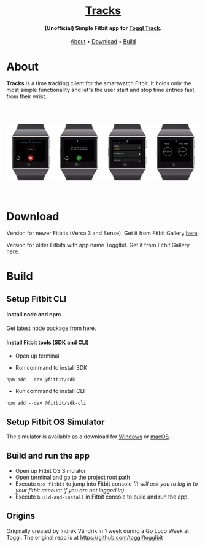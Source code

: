 <h1 align="center">
  <a href="https://toggl.com">Tracks</a>
</h1>

<h4 align="center">(Unofficial) Simple Fitbit app for <a href="https://toggl.com" target="_blank">Toggl Track</a>.</h4>


<p align="center">
  <a href="#about">About</a> •
  <a href="#download">Download</a> •
  <a href="#build">Build</a>
</p>

# About

  **Tracks** is a time tracking client for the smartwatch Fitbit. It holds only the most simple functionality and let's the user start and stop time entries fast from their wrist.

<br/>
<br/>
<br/>
<img src="fitbit_screens_880.png" alt="Tracks">
<br/>
<br/>
<br/>

# Download

Version for newer Fitbits (Versa 3 and Sense). Get it from Fitbit Gallery <a href="https://gallery.fitbit.com/details/e9a744a6-414d-4976-9823-6ddb484ac3ae">here</a>.

Version for older Fitbits with app name Togglbit. Get it from Fitbit Gallery <a href="https://gallery.fitbit.com/details/70dfd461-bbb7-42a6-968f-1a5a72076eb8">here</a>.

# Build

## Setup Fitbit CLI

#### Install node and npm

Get latest node package from <a href="https://nodejs.org/en/download/">here</a>.

#### Install Fitbit tools (SDK and CLI)

- Open up terminal

- Run command to install SDK
```
npm add --dev @fitbit/sdk
```

- Run command to install CLI
```
npm add --dev @fitbit/sdk-cli
```

## Setup Fitbit OS Simulator

<p>The simulator is available as a download for
<a href="https://simulator-updates.fitbit.com/download/latest/win">Windows</a> or
<a href="https://simulator-updates.fitbit.com/download/latest/mac">macOS</a>.</p>


## Build and run the app

- Open up Fitbit OS Simulator
- Open terminal and go to the project root path
- Execute `npx fitbit` to jump into Fitbit console _(It will ask you to log in to your fitbit account if you are not logged in)_
- Execute `build-and-install` in Fitbit console to build and run the app.

## Origins

Originally created by Indrek Vändrik in 1 week during a Go Loco Week at Toggl. The original repo is at https://github.com/toggl/togglbit